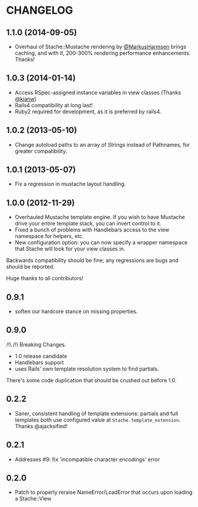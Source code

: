 # CHANGELOG

## 1.1.0 (2014-09-05)

* Overhaul of Stache::Mustache rendering by [@MarkusHarmsen](https://github.com/MarkusHarmsen) brings caching, and with it, 200-300% rendering performance enhancements. Thanks!

## 1.0.3 (2014-01-14)

* Access RSpec-assigned instance variables in view classes (Thanks [@kianw](https://github.com/kianw))
* Rails4 compatibility at long last!
* Ruby2 required for development, as it is preferred by rails4.

## 1.0.2 (2013-05-10)

* Change autoload paths to an array of Strings instead of Pathnames, for greater compatibility.

## 1.0.1 (2013-05-07)

* Fix a regression in mustache layout handling.

## 1.0.0 (2012-11-29)

* Overhauled Mustache template engine. If you wish to have Mustache drive your entire template stack, you can invert control to it.
* Fixed a bunch of problems with Handlebars access to the view namespace for helpers, etc.
* New configuration option: you can now specify a wrapper namespace that Stache will look for your view classes in.

Backwards compatibility should be fine; any regressions are bugs and should be reported.

Huge thanks to all contributors!

## 0.9.1

* soften our hardcore stance on missing properties.

## 0.9.0

/!\ /!\ Breaking Changes.

* 1.0 release candidate
* Handlebars support
* uses Rails' own template resolution system to find partials.

There's some code duplication that should be crushed out before 1.0.

## 0.2.2

* Saner, consistent handling of template extensions: partials and full templates both use configured value at `Stache.template_extension`. Thanks @ajacksified!

## 0.2.1

* Addresses #9: fix 'incompatible character encodings' error

## 0.2.0

* Patch to properly reraise NameError/LoadError that occurs upon loading a Stache::View